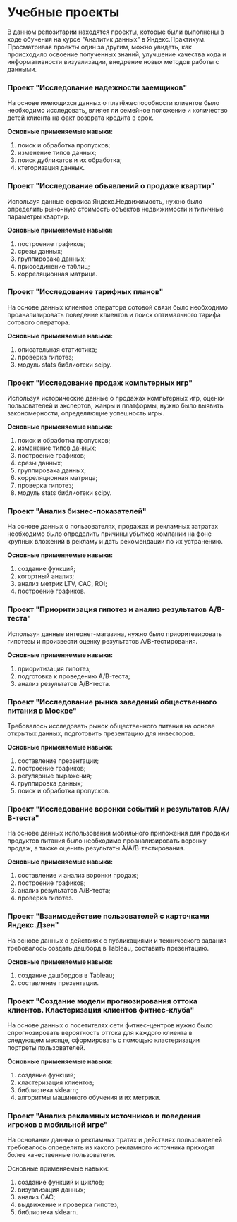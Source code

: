 # Учебные проекты

В данном репозитарии находятся проекты, которые были выполнены в ходе обучения на курсе "Аналитик данных" в Яндекс.Практикум.
Просматривая проекты один за другим, можно увидеть, как происходило освоение полученных знаний, улучшение качества кода и информативности визуализации, внедрение новых методов работы с данными.

### Проект "Исследование надежности заемщиков"

На основе имеющихся данных о платёжеспособности клиентов было необходимо исследовать, влияет ли семейное положение и количество детей клиента на факт возврата кредита в срок.

**Основные применяемые навыки:**

1. поиск и обработка пропусков;
2. изменение типов данных;
3. поиск дубликатов и их обработка;
4. ктегоризация данных.

### Проект "Исследование объявлений о продаже квартир"

Используя данные сервиса Яндекс.Недвижимость, нужно было определить рыночную стоимость объектов недвижимости и типичные параметры квартир.

**Основные применяемые навыки:**

1. построение графиков;
2. срезы данных;
3. группировака данных;
4. присоединение таблиц;
5. корреляционная матрица.

### Проект "Исследование тарифных планов"

На основе данных клиентов оператора сотовой связи было необходимо проанализировать поведение клиентов и поиск оптимального тарифа сотового оператора.

**Основные применяемые навыки:**

1. описательная статистика;
2. проверка гипотез;
3. модуль stats библиотеки scipy.

### Проект "Исследование продаж компьтерных игр"

Используя исторические данные о продажах компьтерных игр, оценки пользователей и экспертов, жанры и платформы, нужно было выявить закономерности, определяющие успешность игры.

**Основные применяемые навыки:**

1. поиск и обработка пропусков;
2. изменение типов данных;
3. построение графиков;
4. срезы данных;
5. группировака данных;
6. корреляционная матрица;
7. проверка гипотез;
8. модуль stats библиотеки scipy.

### Проект "Анализ бизнес-показателей"

На основе данных о пользователях, продажах и рекламных затратах необходимо было определить причины убытков компании на фоне крупных вложений в рекламу и дать рекомендации по их устранению.

**Основные применяемые навыки:**

1. создание функций;
2. когортный анализ;
3. анализ метрик LTV, CAC, ROI;
4. построение графиков.

### Проект "Приоритизация гипотез и анализ результатов A/B-теста"

Используя данные интернет-магазина, нужно было приоритезировать гипотезы и произвести оценку результатов A/B-тестирования.

**Основные применяемые навыки:**

1. приоритизация гипотез;
2. подготовка к проведению A/B-теста;
3. анализ результатов A/B-теста.

### Проект "Исследование рынка заведений общественного питания в Москве"

Требовалось исследовать рынок общественного питания на основе открытых данных, подготовить презентацию для инвесторов.

**Основные применяемые навыки:**

1. составление презентации;
2. построение графиков;
3. регулярные выражения;
4. группировка данных;
5. поиск и обработка пропусков.

### Проект "Исследование воронки событий и результатов А/А/В-теста"

На основе данных использования мобильного приложения для продажи продуктов питания было необходимо проанализировать воронку продаж, а также оценить результаты A/A/B-тестирования.

**Основные применяемые навыки:**

1. составление и анализ воронки продаж;
3. построение графиков;
4. анализ результатов A/B-теста;
5. проверка гипотез.

### Проект "Взаимодействие пользователей с карточками Яндекс.Дзен" 

На основе данных о действиях с публикациями и технического задания требовалось создать дашборд в Tableau, составить презентацию.

**Основные применяемые навыки:**

1. создание дашбордов в Tableau;
2. составление презентации.

### Проект "Создание модели прогнозирования оттока клиентов. Кластеризация клиентов фитнес-клуба" 

На основе данных о посетителях сети фитнес-центров нужно было спрогнозировать вероятность оттока для каждого клиента в следующем месяце, сформировать с помощью кластеризации портреты пользователей.

**Основные применяемые навыки:**

1. создание функций;
2. кластеризация клиентов;
3. библиотека sklearn;
4. алгоритмы машинного обучения и их метрики.

### Проект "Анализ рекламных источников и поведения игроков в мобильной игре"
На основании данных о рекламных тратах и действиях пользователей требовалось определить из какого рекламного источника приходят более качественные пользователи.

Основные применяемые навыки:

1. создание функций и циклов;
2. визуализация данных;
3. анализ CAC;
4. выдвижение и проверка гипотез,
5. библиотека sklearn.
